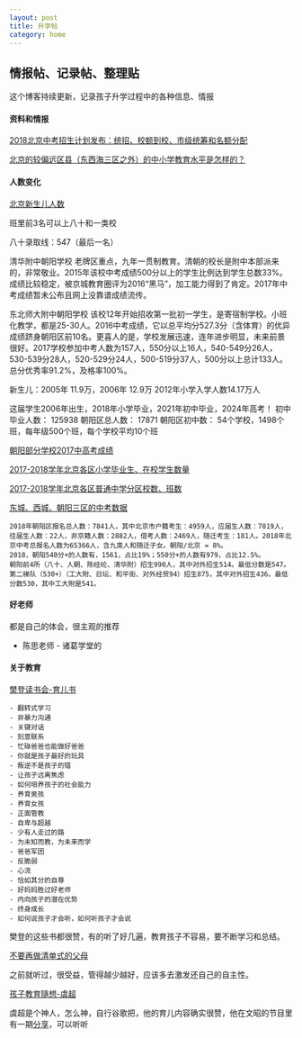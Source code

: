 ```yaml
---
layout: post
title: 升学帖
category: home
---
```

## 情报帖、记录帖、整理贴

这个博客持续更新，记录孩子升学过程中的各种信息、情报


#### 资料和情报

[2018北京中考招生计划发布：统招、校额到校、市级统筹和名额分配](https://mp.weixin.qq.com/s/RJIymXWaj3xOx-XlfOkH7w)

[北京的较偏远区县（东西海三区之外）的中小学教育水平是怎样的？](https://www.zhihu.com/question/39729044/answer/178992236)

#### 人数变化
[北京新生儿人数](http://www.xschu.com/xiaoshengchu/24/14724.html)

班里前3名可以上八十和一类校

八十录取线：547（最后一名）

清华附中朝阳学校
	老牌区重点，九年一贯制教育。清朝的校长是附中本部派来的，非常敬业。2015年该校中考成绩500分以上的学生比例达到学生总数33%。成绩比较稳定，被京城教育圈评为2016“黑马”，加工能力得到了肯定。2017年中考成绩暂未公布且网上没靠谱成绩流传。

东北师大附中朝阳学校
	该校12年开始招收第一批初一学生，是寄宿制学校。小班化教学，都是25-30人。2016中考成绩，它以总平均分527.3分（含体育）的优异成绩跻身朝阳区前10名。更喜人的是，学校发展迅速，连年进步明显，未来前景很好。2017学校参加中考人数为157人，550分以上16人，540-549分26人，530-539分28人，520-529分24人，500-519分37人，500分以上总计133人。总分优秀率91.2%，及格率100%。

新生儿：2005年 11.9万，2006年 12.9万
2012年小学入学人数14.17万人

这届学生2006年出生，2018年小学毕业，2021年初中毕业，2024年高考！
初中毕业人数：    125938
朝阳区总人数：    17871
朝阳区初中数：		54个学校，1498个班，每年级500个班，每个学校平均10个班

[朝阳部分学校2017中高考成绩](http://www.xschu.com/xiaoshengchu/31/21538.html)

[2017-2018学年北京各区小学毕业生、在校学生数量](http://www.xschu.com/xiaoshengchu/16/25882.html)

[2017-2018学年北京各区普通中学分区校数、班数](http://www.xschu.com/xiaoshengchu/19/26006.html)

[东城、西城、朝阳三区的中考数据](https://mp.weixin.qq.com/s/3m8gE4D5aA43qUiJdDhDYw)
```
2018年朝阳区报名总人数：7841人，其中北京市户籍考生：4959人，应届生人数：7819人，往届生人数：22人，非京籍人数：2882人，借考人数：2469人，随迁考生：181人。2018年北京中考总报名人数为65366人，含九类人和随迁子女。朝阳/北京 = 8%。
2018，朝阳540分+的人数有，1561，占比19%；550分+的人数有979，占比12.5%。
朝阳前4所（八十、人朝、陈经纶、清华附）招生990人，其中对外招生514。最低分数是547。
第二梯队（530+）（工大附、日坛、和平街、对外经贸94）招生875，其中对外招生436。最低分数530，其中工大附是541。
```

#### 好老师

都是自己的体会，很主观的推荐
 - 陈思老师 - 诸葛学堂的


#### 关于教育

[樊登读书会-育儿书](http://www.szdushu.com/Article/jiating/)

	- 翻转式学习
	- 非暴力沟通
	- 关键对话
	- 刻意联系
	- 忙碌爸爸也能做好爸爸
	- 你就是孩子最好的玩具
	- 叛逆不是孩子的错
	- 让孩子远离焦虑
	- 如何培养孩子的社会能力
	- 养育男孩
	- 养育女孩
	- 正面管教
	- 自卑与超越
	- 少有人走过的路
	- 为未知而教，为未来而学
	- 爸爸军团
	- 反脆弱
	- 心流
	- 恰如其分的自尊
	- 好妈妈胜过好老师
	- 内向孩子的潜在优势
	- 终身成长
	- 如何说孩子才会听，如何听孩子才会说

樊登的这些书都很赞，有的听了好几遍，教育孩子不容易，要不断学习和总结。

[不要再做清单式的父母](https://mp.weixin.qq.com/s/QLflb5zxRPwUOFG9Sl__sg)

之前就听过，很受益，管得越少越好，应该多去激发还自己的自主性。

[孩子教育隨想-虞超](/assets/child-edu.pdf)

虞超是个神人，怎么神，自行谷歌把，他的育儿内容确实很赞，他在文昭的节目里有一期[分享](https://www.youtube.com/watch?v=1l04n6TlN1g)，可以听听

